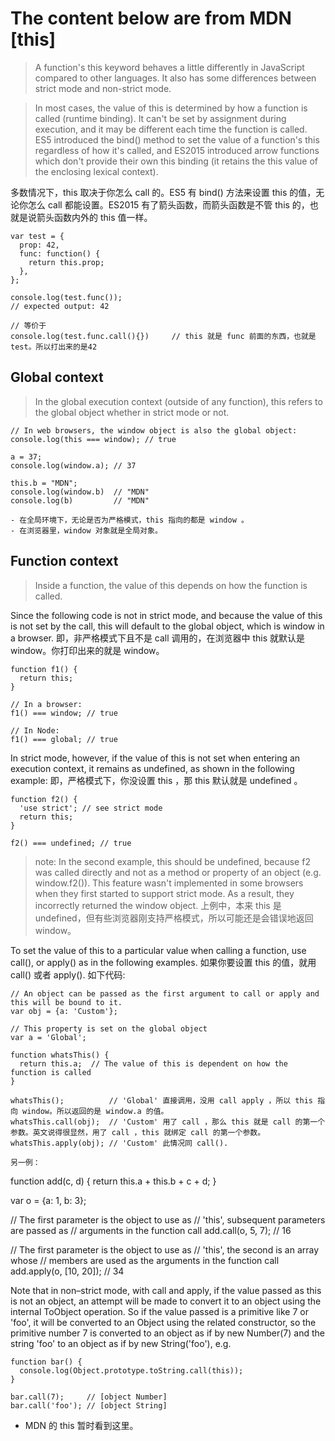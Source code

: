 # The content below are from MDN [this]

> A function's this keyword behaves a little differently in JavaScript compared to other languages. It also has some differences between strict mode and non-strict mode.

> In most cases, the value of this is determined by how a function is called (runtime binding). It can't be set by assignment during execution, and it may be different each time the function is called. ES5 introduced the bind() method to set the value of a function's this regardless of how it's called, and ES2015 introduced arrow functions which don't provide their own this binding (it retains the this value of the enclosing lexical context).

多数情况下，this 取决于你怎么 call 的。ES5 有 bind() 方法来设置 this 的值，无论你怎么 call 都能设置。ES2015 有了箭头函数，而箭头函数是不管 this 的，也就是说箭头函数内外的 this 值一样。

```
var test = {
  prop: 42,
  func: function() {
    return this.prop;
  },
};

console.log(test.func());
// expected output: 42

// 等价于
console.log(test.func.call(){})		// this 就是 func 前面的东西，也就是 test。所以打出来的是42 
```

## Global context
> In the global execution context (outside of any function), this refers to the global object whether in strict mode or not.

```
// In web browsers, the window object is also the global object:
console.log(this === window); // true

a = 37;
console.log(window.a); // 37

this.b = "MDN";
console.log(window.b)  // "MDN"
console.log(b)         // "MDN"

- 在全局环境下，无论是否为严格模式，this 指向的都是 window 。
- 在浏览器里，window 对象就是全局对象。
``` 

## Function context
> Inside a function, the value of this depends on how the function is called.

Since the following code is not in strict mode, and because the value of this is not set by the call, this will default to the global object, which is window in a browser.
即，非严格模式下且不是 call 调用的，在浏览器中 this 就默认是 window。你打印出来的就是 window。

```
function f1() {
  return this;
}

// In a browser:
f1() === window; // true 

// In Node:
f1() === global; // true
```

In strict mode, however, if the value of this is not set when entering an execution context, it remains as undefined, as shown in the following example:
即，严格模式下，你没设置 this ，那 this 默认就是 undefined 。
```
function f2() {
  'use strict'; // see strict mode
  return this;
}

f2() === undefined; // true
```

> note: In the second example, this should be undefined, because f2 was called directly and not as a method or property of an object (e.g. window.f2()). This feature wasn't implemented in some browsers when they first started to support strict mode. As a result, they incorrectly returned the window object. 上例中，本来 this 是 undefined，但有些浏览器刚支持严格模式，所以可能还是会错误地返回 window。

To set the value of this to a particular value when calling a function, use call(), or apply() as in the following examples. 如果你要设置 this 的值，就用 call() 或者 apply(). 如下代码:

```
// An object can be passed as the first argument to call or apply and this will be bound to it.
var obj = {a: 'Custom'};

// This property is set on the global object
var a = 'Global';

function whatsThis() {
  return this.a;  // The value of this is dependent on how the function is called
}

whatsThis();          // 'Global' 直接调用，没用 call apply ，所以 this 指向 window。所以返回的是 window.a 的值。
whatsThis.call(obj);  // 'Custom' 用了 call ，那么 this 就是 call 的第一个参数。英文说得很显然，用了 call ，this 就绑定 call 的第一个参数。
whatsThis.apply(obj); // 'Custom' 此情况同 call().

另一例：
```
function add(c, d) {
  return this.a + this.b + c + d;
}

var o = {a: 1, b: 3};

// The first parameter is the object to use as
// 'this', subsequent parameters are passed as 
// arguments in the function call
add.call(o, 5, 7); // 16

// The first parameter is the object to use as
// 'this', the second is an array whose
// members are used as the arguments in the function call
add.apply(o, [10, 20]); // 34

Note that in non–strict mode, with call and apply, if the value passed as this is not an object, an attempt will be made to convert it to an object using the internal ToObject operation. So if the value passed is a primitive like 7 or 'foo', it will be converted to an Object using the related constructor, so the primitive number 7 is converted to an object as if by new Number(7) and the string 'foo' to an object as if by new String('foo'), e.g.

```
function bar() {
  console.log(Object.prototype.toString.call(this));
}

bar.call(7);     // [object Number]
bar.call('foo'); // [object String]
```

- MDN 的 this 暂时看到这里。
